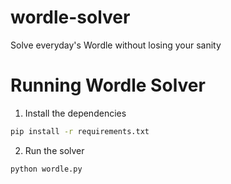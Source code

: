 # wordle-solver
Solve everyday's Wordle without losing your sanity

# Running Wordle Solver

1. Install the dependencies
```bash
pip install -r requirements.txt
```

2. Run the solver
```bash
python wordle.py
```